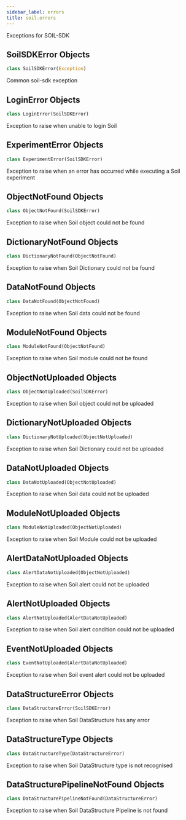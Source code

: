 ```yaml
---
sidebar_label: errors
title: soil.errors
---
```


Exceptions for SOIL-SDK

## SoilSDKError Objects

```python
class SoilSDKError(Exception)
```

Common soil-sdk exception

## LoginError Objects

```python
class LoginError(SoilSDKError)
```

Exception to raise when unable to login Soil

## ExperimentError Objects

```python
class ExperimentError(SoilSDKError)
```

Exception to raise when an error has occurred while executing a Soil experiment

## ObjectNotFound Objects

```python
class ObjectNotFound(SoilSDKError)
```

Exception to raise when Soil object could not be found

## DictionaryNotFound Objects

```python
class DictionaryNotFound(ObjectNotFound)
```

Exception to raise when Soil Dictionary could not be found

## DataNotFound Objects

```python
class DataNotFound(ObjectNotFound)
```

Exception to raise when Soil data could not be found

## ModuleNotFound Objects

```python
class ModuleNotFound(ObjectNotFound)
```

Exception to raise when Soil module could not be found

## ObjectNotUploaded Objects

```python
class ObjectNotUploaded(SoilSDKError)
```

Exception to raise when Soil object could not be uploaded

## DictionaryNotUploaded Objects

```python
class DictionaryNotUploaded(ObjectNotUploaded)
```

Exception to raise when Soil Dictionary could not be uploaded

## DataNotUploaded Objects

```python
class DataNotUploaded(ObjectNotUploaded)
```

Exception to raise when Soil data could not be uploaded

## ModuleNotUploaded Objects

```python
class ModuleNotUploaded(ObjectNotUploaded)
```

Exception to raise when Soil Module could not be uploaded

## AlertDataNotUploaded Objects

```python
class AlertDataNotUploaded(ObjectNotUploaded)
```

Exception to raise when Soil alert could not be uploaded

## AlertNotUploaded Objects

```python
class AlertNotUploaded(AlertDataNotUploaded)
```

Exception to raise when Soil alert condition could not be uploaded

## EventNotUploaded Objects

```python
class EventNotUploaded(AlertDataNotUploaded)
```

Exception to raise when Soil event alert could not be uploaded

## DataStructureError Objects

```python
class DataStructureError(SoilSDKError)
```

Exception to raise when Soil DataStructure has any error

## DataStructureType Objects

```python
class DataStructureType(DataStructureError)
```

Exception to raise when Soil DataStructure type is not recognised

## DataStructurePipelineNotFound Objects

```python
class DataStructurePipelineNotFound(DataStructureError)
```

Exception to raise when Soil DataStructure Pipeline is not found

